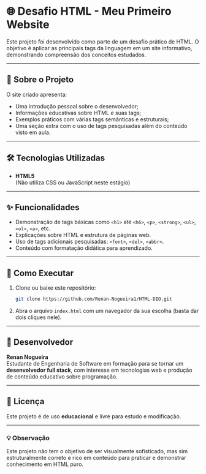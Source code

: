 # 🌐 Desafio HTML - Meu Primeiro Website

Este projeto foi desenvolvido como parte de um desafio prático de HTML. O objetivo é aplicar as principais tags da linguagem em um site informativo, demonstrando compreensão dos conceitos estudados.

---

## 📘 Sobre o Projeto

O site criado apresenta:
- Uma introdução pessoal sobre o desenvolvedor;
- Informações educativas sobre HTML e suas tags;
- Exemplos práticos com várias tags semânticas e estruturais;
- Uma seção extra com o uso de tags pesquisadas além do conteúdo visto em aula.

---

## 🛠️ Tecnologias Utilizadas

- **HTML5**  
(Não utiliza CSS ou JavaScript neste estágio)

---

## ✨ Funcionalidades

- Demonstração de tags básicas como `<h1>` até `<h6>`, `<p>`, `<strong>`, `<ul>`, `<ol>`, `<a>`, etc.
- Explicações sobre HTML e estrutura de páginas web.
- Uso de tags adicionais pesquisadas: `<font>`, `<del>`, `<abbr>`.
- Conteúdo com formatação didática para aprendizado.

---

## 🚀 Como Executar

1. Clone ou baixe este repositório:
   ```bash
   git clone https://github.com/Renan-Nogueira1/HTML-DIO.git
   ```

2. Abra o arquivo `index.html` com um navegador da sua escolha (basta dar dois cliques nele).

---

## 👤 Desenvolvedor

**Renan Nogueira**  
Estudante de Engenharia de Software em formação para se tornar um **desenvolvedor full stack**, com interesse em tecnologias web e produção de conteúdo educativo sobre programação.

---

## 📄 Licença

Este projeto é de uso **educacional** e livre para estudo e modificação.

---

### 💡 Observação

Este projeto não tem o objetivo de ser visualmente sofisticado, mas sim estruturalmente correto e rico em conteúdo para praticar e demonstrar conhecimento em HTML puro.
